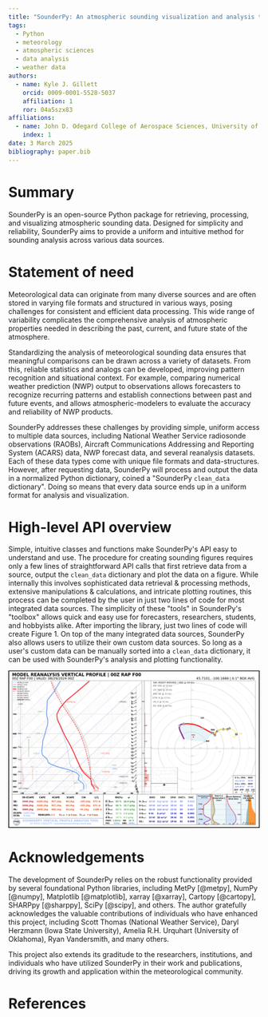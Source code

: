 ```yaml
---
title: "SounderPy: An atmospheric sounding visualization and analysis tool for Python"
tags:
  - Python
  - meteorology
  - atmospheric sciences
  - data analysis
  - weather data
authors:
  - name: Kyle J. Gillett
    orcid: 0009-0001-5528-5037
    affiliation: 1
    ror: 04a5szx83
affiliations:
  - name: John D. Odegard College of Aerospace Sciences, University of North Dakota, United States
    index: 1
date: 3 March 2025
bibliography: paper.bib
---
```



# Summary

SounderPy is an open-source Python package for retrieving, processing, and
visualizing atmospheric sounding data. Designed for simplicity and reliability, SounderPy aims
to provide a uniform and intuitive method for sounding analysis across various data
sources. 

# Statement of need

Meteorological data can originate from many diverse sources and are often stored in varying 
file formats and structured in various ways, posing challenges for consistent and
efficient data processing. This wide range of variability complicates the comprehensive
analysis of atmospheric properties needed in describing the past, current, and future
state of the atmosphere.

Standardizing the analysis of meteorological sounding data ensures that meaningful comparisons 
can be drawn across a variety of datasets. From this, reliable statistics and analogs
can be developed, improving pattern recognition and situational context. For example, 
comparing numerical weather prediction (NWP) output to observations allows 
forecasters to recognize recurring patterns and establish connections between past and 
future events, and allows atmospheric-modelers to evaluate the accuracy and reliability of 
NWP products.

SounderPy addresses these challenges by providing simple, uniform access to multiple data sources,
including National Weather Service radiosonde observations (RAOBs), Aircraft Communications 
Addressing and Reporting System (ACARS) data, NWP forecast data, and several reanalysis 
datasets. Each of these data types come with unique file formats and data-structures. However, 
after requesting data, SounderPy will process and output the data in a normalized Python 
dictionary, coined a "SounderPy `clean_data` dictionary". Doing so means that every data
source ends up in a uniform format for analysis and visualization.


# High-level API overview

Simple, intuitive classes and functions make SounderPy's API easy to understand and
use. The procedure for creating sounding figures requires only a few lines of 
straightforward API calls that first retrieve data from a source, output the `clean_data`
dictionary and plot the data on a figure. While internally this involves sophisticated
data retrieval & processing methods, extensive manipulations & calculations, and
intricate plotting routines, this process can be completed by the user in just two lines
of code for most integrated data sources. The simplicity of these "tools" in SounderPy's 
"toolbox" allows quick and easy use for forecasters, researchers, students, and hobbyists
alike. After importing the library, just two lines of code will create Figure 1. On top 
of the many integrated data sources, SounderPy also allows users to utilize their own
custom data sources. So long as a user's custom data can be manually sorted into a 
`clean_data` dictionary, it can be used with SounderPy's analysis and plotting functionality. 




![Figure 1: A sounding figure of NCEP RAP reanalysis data for a severe weather event in northern South Dakota on August 28th, 2024](figure_1.jpg)

# Acknowledgements

The development of SounderPy relies on the robust functionality provided by
several foundational Python libraries, including MetPy [@metpy], NumPy [@numpy], 
Matplotlib [@matplotlib], xarray [@xarray], Cartopy [@cartopy], SHARPpy [@sharppy], 
SciPy [@scipy], and others. The author gratefully acknowledges the valuable 
contributions of individuals who have enhanced this project, including
Scott Thomas (National Weather Service), Daryl Herzmann (Iowa State University),
Amelia R.H. Urquhart (University of Oklahoma), Ryan Vandersmith, and many others.

This project also extends its graditude to the researchers, institutions, and 
individuals who have utilized SounderPy in their work and publications, driving
its growth and application within the meteorological community.

# References
